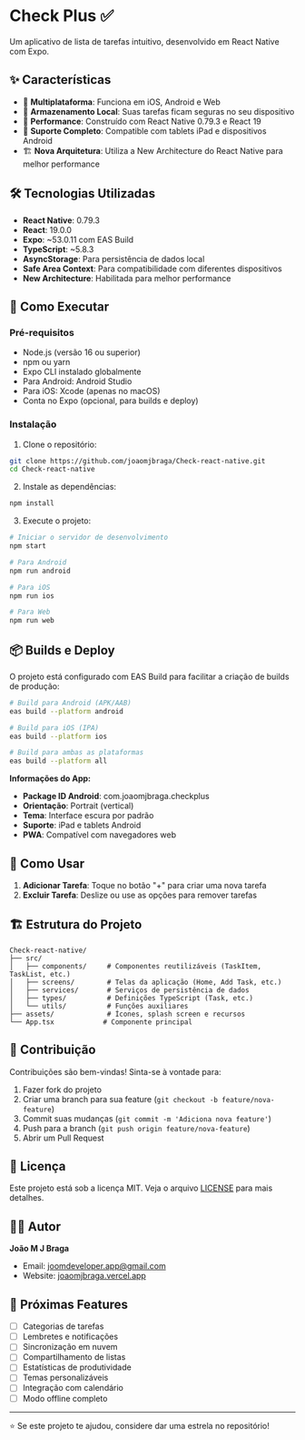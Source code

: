 # Check Plus ✅

Um aplicativo de lista de tarefas intuitivo, desenvolvido em React Native com Expo.

## ✨ Características

- 📱 **Multiplataforma**: Funciona em iOS, Android e Web
- 💾 **Armazenamento Local**: Suas tarefas ficam seguras no seu dispositivo
- 🚀 **Performance**: Construído com React Native 0.79.3 e React 19
- 📱 **Suporte Completo**: Compatible com tablets iPad e dispositivos Android
- 🏗️ **Nova Arquitetura**: Utiliza a New Architecture do React Native para melhor performance

## 🛠️ Tecnologias Utilizadas

- **React Native**: 0.79.3
- **React**: 19.0.0
- **Expo**: ~53.0.11 com EAS Build
- **TypeScript**: ~5.8.3
- **AsyncStorage**: Para persistência de dados local
- **Safe Area Context**: Para compatibilidade com diferentes dispositivos
- **New Architecture**: Habilitada para melhor performance

## 🚀 Como Executar

### Pré-requisitos

- Node.js (versão 16 ou superior)
- npm ou yarn
- Expo CLI instalado globalmente
- Para Android: Android Studio
- Para iOS: Xcode (apenas no macOS)
- Conta no Expo (opcional, para builds e deploy)

### Instalação

1. Clone o repositório:
```bash
git clone https://github.com/joaomjbraga/Check-react-native.git
cd Check-react-native
```

2. Instale as dependências:
```bash
npm install
```

3. Execute o projeto:
```bash
# Iniciar o servidor de desenvolvimento
npm start

# Para Android
npm run android

# Para iOS
npm run ios

# Para Web
npm run web
```

## 📦 Builds e Deploy

O projeto está configurado com EAS Build para facilitar a criação de builds de produção:

```bash
# Build para Android (APK/AAB)
eas build --platform android

# Build para iOS (IPA)
eas build --platform ios

# Build para ambas as plataformas
eas build --platform all
```

**Informações do App:**
- **Package ID Android**: com.joaomjbraga.checkplus
- **Orientação**: Portrait (vertical)
- **Tema**: Interface escura por padrão
- **Suporte**: iPad e tablets Android
- **PWA**: Compatível com navegadores web

## 📱 Como Usar

1. **Adicionar Tarefa**: Toque no botão "+" para criar uma nova tarefa
2. **Excluir Tarefa**: Deslize ou use as opções para remover tarefas

## 🏗️ Estrutura do Projeto

```
Check-react-native/
├── src/
│   ├── components/     # Componentes reutilizáveis (TaskItem, TaskList, etc.)
│   ├── screens/        # Telas da aplicação (Home, Add Task, etc.)
│   ├── services/       # Serviços de persistência de dados
│   ├── types/          # Definições TypeScript (Task, etc.)
│   └── utils/          # Funções auxiliares
├── assets/             # Ícones, splash screen e recursos
└── App.tsx            # Componente principal
```

## 🤝 Contribuição

Contribuições são bem-vindas! Sinta-se à vontade para:

1. Fazer fork do projeto
2. Criar uma branch para sua feature (`git checkout -b feature/nova-feature`)
3. Commit suas mudanças (`git commit -m 'Adiciona nova feature'`)
4. Push para a branch (`git push origin feature/nova-feature`)
5. Abrir um Pull Request

## 📄 Licença

Este projeto está sob a licença MIT. Veja o arquivo [LICENSE](LICENSE) para mais detalhes.

## 👨‍💻 Autor

**João M J Braga**
- Email: joomdeveloper.app@gmail.com
- Website: [joaomjbraga.vercel.app](https://joaomjbraga.vercel.app/)

## 🔮 Próximas Features

- [ ] Categorias de tarefas
- [ ] Lembretes e notificações
- [ ] Sincronização em nuvem
- [ ] Compartilhamento de listas
- [ ] Estatísticas de produtividade
- [ ] Temas personalizáveis
- [ ] Integração com calendário
- [ ] Modo offline completo

---

⭐ Se este projeto te ajudou, considere dar uma estrela no repositório!
